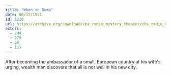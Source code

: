 ```yaml
---
title: "When in Rome"
date: 06/12/1981
id: 1210
url: https://archive.org/download/cbs_radio_mystery_theater/cbs_radio_mystery_theater-1201-1250.zip/cbs_radio_mystery_theater-1201-1250%2Fcbsrmt_1210_when_in_rome.mp3
actors:
  - 204
  - 279
  - 38
  - 155
---
```

After becoming the ambassador of a small, European country at his wife's urging, wealth man discovers that all is not well in his new city.